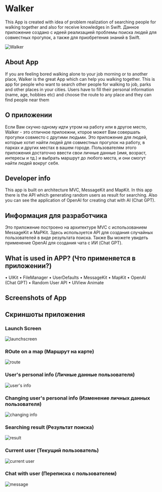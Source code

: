# Walker
This App is created with idea of problem realization of searching people for walking together and also for receive knowledges in Swift.
Данное приложение создано с идеей реализацией проблемы поиска людей для совместных прогулок, а также для приобретения знаний в Swift.

![Walker](https://github.com/wasilievnikita/Walkers/blob/main/ScreenShots/Walkers.gif)

## About App
If you are feeling bored walking alone to your job morning or to another place, Walker is the great App which can help you walking together.
This is app for people who want to search other people for walking to job, parks and other places in your cities.
Users have to fill their personal information (name, age, hobbies etc) and choose the route to any place and they can find people near them
## О приложении
Если Вам скучно одному идти утром на работу или в другое место, Walker - это отличное прилоежни, кторое может Вам совершать прогулки совместо с другими людьми.
Это приложение для людей, которые хотит найти людей для совместных прогулок на работу, в парках и других местах в вашем городе.
Пользователям этого приложения достаточно ввести свои личные данные (имя, возраст, интересы и тд.) и выбрать маршрут до любого места, и они смогут найти людей вокруг себя.

## Developer info
This app is built on architecture MVC, MessageKit and MapKit. 
In this app there is the API which generating random users as result for searching. 
Also you can see the application of OpenAI for creating chat with AI (Chat GPT).
## Информация для разработчика
Это приложение построено на архитектуре MVC с использованием MessageKit и MaPKit.
Здесь используется API для создания случайных пользователей в виде результата поиска.
Также Вы можете увидеть применение OpenAI для создания чата с ИИ (Chat GPT).

## What is used in APP? (Что применяется в приложении?)
• UIKit
• FileManager
• UserDefaults
• MessageKit
• MapKit
• OpenAI (Chat GPT)
• Random User API
• UIView Animate

## Screenshots of App
## Скриншоты приложения
### Launch Screen
![launchscreen](https://github.com/wasilievnikita/Walkers/blob/main/ScreenShots/Launch%20Screen.png)
### ROute on a map (Маршрут на карте)
![route](https://github.com/wasilievnikita/Walkers/blob/main/ScreenShots/Route%20on%20a%20map.png)
### User's personal info (Личные данные пользователя)
![user's info](https://github.com/wasilievnikita/Walkers/blob/main/ScreenShots/User's%20personal%20info.png)
### Changing user's personal info (Изменение личных данных пользователя)
![changing info](https://github.com/wasilievnikita/Walkers/blob/main/ScreenShots/Changing%20user's%20personal%20info.png)
### Searching result (Результат поиска)
![result](https://github.com/wasilievnikita/Walkers/blob/main/ScreenShots/Searching%20result.png)
### Current user (Текущий пользователь)
![current user](https://github.com/wasilievnikita/Walkers/blob/main/ScreenShots/Current%20user.png)
### Chat with user (Переписка с пользователем)
![message](https://github.com/wasilievnikita/Walkers/blob/main/ScreenShots/Chat.png)
